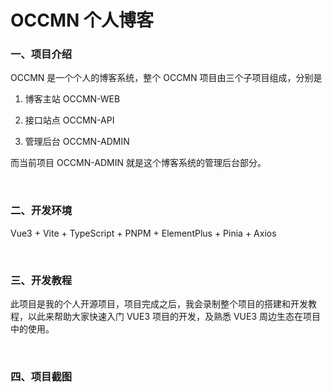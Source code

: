 # OCCMN 个人博客

### 一、项目介绍
OCCMN 是一个个人的博客系统，整个 OCCMN 项目由三个子项目组成，分别是  

1. 博客主站 OCCMN-WEB  

2. 接口站点 OCCMN-API  

3. 管理后台 OCCMN-ADMIN  

而当前项目 OCCMN-ADMIN 就是这个博客系统的管理后台部分。

<br/>

### 二、开发环境

Vue3 + Vite + TypeScript + PNPM + ElementPlus + Pinia + Axios

<br/>

### 三、开发教程

此项目是我的个人开源项目，项目完成之后，我会录制整个项目的搭建和开发教程，以此来帮助大家快速入门 VUE3 项目的开发，及熟悉 VUE3 周边生态在项目中的使用。

<br/>

### 四、项目截图

